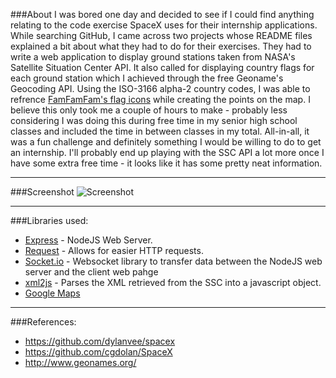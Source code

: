 ###About
I was bored one day and decided to see if I could find anything relating to the code exercise SpaceX uses for their internship applications. While searching GitHub, I came across two projects whose README files explained a bit about what they had to do for their exercises. They had to write a web application to display ground stations taken from NASA's Satellite Situation Center API. It also called for displaying country flags for each ground station which I achieved through the free Geoname's Geocoding API. Using the ISO-3166 alpha-2 country codes, I was able to refrence [FamFamFam's flag icons](http://www.famfamfam.com/lab/icons/flags/) while creating the points on the map. I believe this only took me a couple of hours to make - probably less considering I was doing this during free time in my senior high school classes and included the time in between classes in my total. All-in-all, it was a fun challenge and definitely something I would be willing to do to get an internship. I'll probably end up playing with the SSC API a lot more once I have some extra free time - it looks like it has some pretty neat information.

---

###Screenshot
![Screenshot](https://cdn.rawgit.com/joshuaferrara/SpaceX/master/screenshot.png)

---

###Libraries used:
* [Express](https://www.npmjs.com/package/express) - NodeJS Web Server.
* [Request](https://www.npmjs.com/package/request) - Allows for easier HTTP requests.
* [Socket.io](https://www.npmjs.com/package/socket.io) - Websocket library to transfer data between the NodeJS web server and the client web pahge
* [xml2js](https://www.npmjs.com/package/xml2js) - Parses the XML retrieved from the SSC into a javascript object. 
* [Google Maps](https://developers.google.com/maps/)

---

###References:
* https://github.com/dylanvee/spacex
* https://github.com/cgdolan/SpaceX
* http://www.geonames.org/
